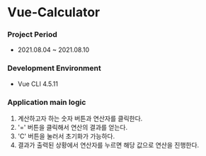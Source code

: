 # **Vue-Calculator**
### Project Period
- 2021.08.04 ~  2021.08.10
### Development Environment
- Vue CLI 4.5.11
### Application main logic
1. 계산하고자 하는 숫자 버튼과 연산자를 클릭한다.
2. '=' 버튼을 클릭해서 연산의 결과를 얻는다.
3. 'C' 버튼을 눌러서 초기화가 가능하다.
4. 결과가 출력된 상황에서 연산자를 누르면 해당 값으로 연산을 진행한다.
